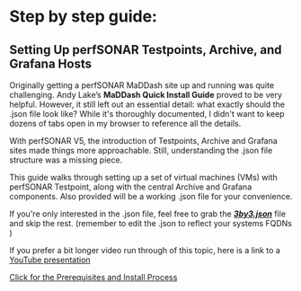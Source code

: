  # Step by step guide:
 ## Setting Up perfSONAR Testpoints, Archive, and Grafana Hosts
 
Originally getting a perfSONAR MaDDash site up and running was quite challenging. Andy Lake’s **MaDDash Quick Install Guide** proved to be very helpful. However, it still left out an essential detail: what exactly should the .json file look like?  While it's thoroughly documented, I didn't want to keep dozens of tabs open in my browser to reference all the details.

With perfSONAR V5, the introduction of Testpoints, Archive and Grafana sites made things more approachable. Still, understanding the .json file structure was a missing piece.

This guide walks through setting up a set of virtual machines (VMs) with perfSONAR Testpoint, along with the central Archive and Grafana components. Also provided will be a working .json file for your convenience. 

If you're only interested in the .json file, feel free to grab the **_[3by3.json](./3by3.json)_** file and skip the rest.  (remember to edit the .json to reflect your systems FQDNs  )

If you prefer a bit longer video run through of this topic, here is a link to a [YouTube presentation](https://www.youtube.com/watch?v=XkR5T6GYxIA)

[Click for the Prerequisites and Install Process](Prerequisites/Preqs-install.md)


